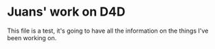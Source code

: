 # Juans' work on D4D

This file is a test, it's going to have all the information on the things I've been working on.
